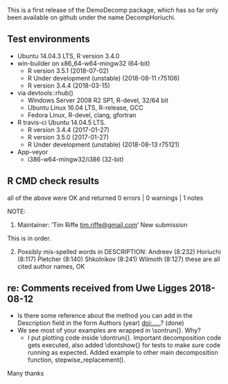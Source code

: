 This is a first release of the DemoDecomp package, which has so far only been available on github under the name DecompHoriuchi.

## Test environments
* Ubuntu 14.04.3 LTS, R version 3.4.0
* win-builder on x86_64-w64-mingw32 (64-bit)
  * R version 3.5.1 (2018-07-02)
  * R Under development (unstable) (2018-08-11 r75106)
  * R version 3.4.4 (2018-03-15)
* via devtools::rhub()
  * Windows Server 2008 R2 SP1, R-devel, 32/64 bit
  * Ubuntu Linux 16.04 LTS, R-release, GCC
  * Fedora Linux, R-devel, clang, gfortran
* R travis-ci Ubuntu 14.04.5 LTS.
  * R version 3.4.4 (2017-01-27)
  * R version 3.5.0 (2017-01-27)
  * R Under development (unstable) (2018-08-13 r75121)
* App-veyor
  * i386-w64-mingw32/i386 (32-bit)

## R CMD check results
all of the above were OK and returned
0 errors | 0 warnings | 1 notes 

NOTE: 
1) Maintainer: ‘Tim Riffe <tim.riffe@gmail.com>’
New submission

This is in order.

2) Possibly mis-spelled words in DESCRIPTION:
  Andreev (8:232)
  Horiuchi (8:117)
  Pletcher (8:140)
  Shkolnikov (8:241)
  Wilmoth (8:127)
these are all cited author names, OK

## re: Comments received from Uwe Ligges 2018-08-12
 * Is there some reference about the method you can add in the Description field in the form Authors (year) <doi:.....>? (done)
 * We see most of your examples are wrapped in \sontrun{}. Why?
   - I put plotting code inside \dontrun{}. Important decomposition code gets executed, also added \dontshow{} for tests to make sure code running as expected. Added example to other main decomposition function, stepwise_replacement().

Many thanks
